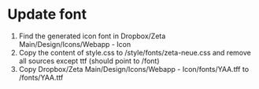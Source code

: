 Update font
====

1. Find the generated icon font in Dropbox/Zeta Main/Design/Icons/Webapp - Icon
2. Copy the content of style.css to /style/fonts/zeta-neue.css and remove all sources except ttf (should point to /font)
3. Copy Dropbox/Zeta Main/Design/Icons/Webapp - Icon/fonts/YAA.tff to /fonts/YAA.ttf
